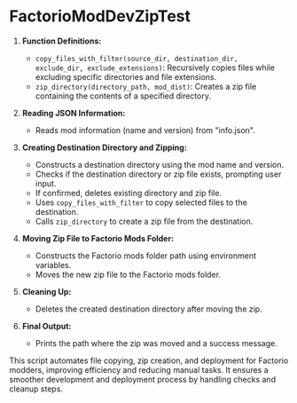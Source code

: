 # FactorioModDevZipTest
1. **Function Definitions:**
   - `copy_files_with_filter(source_dir, destination_dir, exclude_dir, exclude_extensions)`: Recursively copies files while excluding specific directories and file extensions.
   - `zip_directory(directory_path, mod_dist)`: Creates a zip file containing the contents of a specified directory.

2. **Reading JSON Information:**
   - Reads mod information (name and version) from "info.json".

3. **Creating Destination Directory and Zipping:**
   - Constructs a destination directory using the mod name and version.
   - Checks if the destination directory or zip file exists, prompting user input.
   - If confirmed, deletes existing directory and zip file.
   - Uses `copy_files_with_filter` to copy selected files to the destination.
   - Calls `zip_directory` to create a zip file from the destination.

4. **Moving Zip File to Factorio Mods Folder:**
   - Constructs the Factorio mods folder path using environment variables.
   - Moves the new zip file to the Factorio mods folder.

5. **Cleaning Up:**
   - Deletes the created destination directory after moving the zip.

6. **Final Output:**
   - Prints the path where the zip was moved and a success message.

This script automates file copying, zip creation, and deployment for Factorio modders, improving efficiency and reducing manual tasks. It ensures a smoother development and deployment process by handling checks and cleanup steps.
